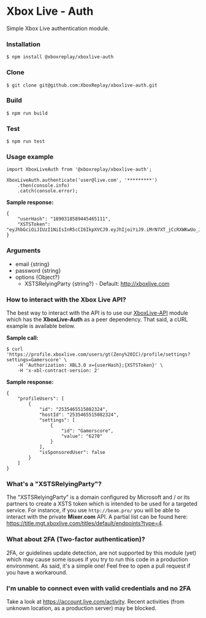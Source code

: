 # Xbox Live - Auth

Simple Xbox Live authentication module.

### Installation
```
$ npm install @xboxreplay/xboxlive-auth
```

### Clone
```
$ git clone git@github.com:XboxReplay/xboxlive-auth.git
```

### Build
```
$ npm run build
```

### Test
```
$ npm run test
```

### Usage example

```
import XboxLiveAuth from '@xboxreplay/xboxlive-auth';

XboxLiveAuth.authenticate('user@live.com', '*********')
    .then(console.info)
    .catch(console.error);
```
**Sample response:**
```
{
    "userHash": "1890318589445465111",
    "XSTSToken": "eyJhbGciOiJIUzI1NiIsInR5cCI6IkpXVCJ9.eyJhIjoiYiJ9.iMrN7XT_jCcRXWKwUo_JPWeRO75dBOGTzerAO"
}
```

### Arguments

-   email {string}
-   password {string}
-   options {Object?}
    -   XSTSRelyingParty {string?} - Default: http://xboxlive.com

### How to interact with the Xbox Live API?

The best way to interact with the API is to use our [XboxLive-API](https://github.com/XboxReplay/xboxlive-api) module which has the **XboxLive-Auth** as a peer dependency. That said, a cURL example is available below.

**Sample call:**
```
$ curl 'https://profile.xboxlive.com/users/gt(Zeny%20IC)/profile/settings?settings=Gamerscore' \
    -H 'Authorization: XBL3.0 x={userHash};{XSTSToken}' \
    -H 'x-xbl-contract-version: 2'
```

**Sample response:**

```
{
    "profileUsers": [
        {
            "id": "2535465515082324",
            "hostId": "2535465515082324",
            "settings": [
                {
                    "id": "Gamerscore",
                    "value": "6270"
                }
            ],
            "isSponsoredUser": false
        }
    ]
}
```

### What's a "XSTSRelyingParty"?

The "XSTSRelyingParty" is a domain configured by Microsoft and / or its partners to create a XSTS token which is intended to be used for a targeted service. For instance, if you use `http://beam.pro/` you will be able to interact with the private **Mixer.com** API. A partial list can be found here: https://title.mgt.xboxlive.com/titles/default/endpoints?type=4.

### What about 2FA (Two-factor authentication)?

2FA, or guidelines update detection, are not supported by this module (yet) which may cause some issues if you try to run this code in a production environment. As said, it's a simple one! Feel free to open a pull request if you have a workaround.

### I'm unable to connect even with valid credentials and no 2FA

Take a look at https://account.live.com/activity. Recent activities (from unknown location, as a production server) may be blocked.

